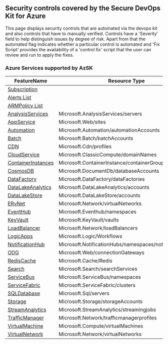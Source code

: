 ## Security controls covered by the Secure DevOps Kit for Azure

This page displays security controls that are automated via the devops kit and also controls that have to manually verified. Controls have a 'Severity' field to help distinguish issues by degree of risk. Apart from that the automated flag indicates whether a particular control is automated and 'Fix Script' provides the availability of  a 'control fix' script that the user can review and run to apply the fixes. 
### Azure Services supported by AzSK

|FeatureName|Resource Type|
|---|---|
|[Subscription](Feature/SubscriptionCore.md)||
|[Alerts List](Feature/AlertList.md)||
|[ARMPolicy List](Feature/ARMPolicyList.md)||
|[AnalysisServices](Feature/AnalysisServices.md)|Microsoft.AnalysisServices/servers|
|[AppService](Feature/AppService.md)|Microsoft.Web/sites|
|[Automation](Feature/Automation.md)|Microsoft.Automation/automationAccounts|
|[Batch](Feature/Batch.md)|Microsoft.Batch/batchAccounts|
|[CDN](Feature/CDN.md)|Microsoft.Cdn/profiles|
|[CloudService](Feature/CloudService.md)|Microsoft.ClassicCompute/domainNames|
|[ContainerInstances](Feature/ContainerInstances.md)|Microsoft.ContainerInstance/containerGroups|
|[CosmosDB](Feature/CosmosDB.md)|Microsoft.DocumentDb/databaseAccounts|
|[DataFactory](Feature/DataFactory.md)|Microsoft.DataFactory/dataFactories|
|[DataLakeAnalytics](Feature/DataLakeAnalytics.md)|Microsoft.DataLakeAnalytics/accounts|
|[DataLakeStore](Feature/DataLakeStore.md)|Microsoft.DataLakeStore/accounts|
|[ERvNet](Feature/ERvNet.md)|Microsoft.Network/virtualNetworks|
|[EventHub](Feature/EventHub.md)|Microsoft.Eventhub/namespaces|
|[KeyVault](Feature/KeyVault.md)|Microsoft.KeyVault/vaults|
|[LoadBalancer](Feature/LoadBalancer.md)|Microsoft.Network/loadBalancers|
|[LogicApps](Feature/LogicApps.md)|Microsoft.Logic/Workflows|
|[NotificationHub](Feature/NotificationHub.md)|Microsoft.NotificationHubs/namespaces/notificationHubs|
|[ODG](Feature/ODG.md)|Microsoft.Web/connectionGateways|
|[RedisCache](Feature/RedisCache.md)|Microsoft.Cache/Redis|
|[Search](Feature/Search.md)|Microsoft.Search/searchServices|
|[ServiceBus](Feature/ServiceBus.md)|Microsoft.ServiceBus/namespaces|
|[ServiceFabric](Feature/ServiceFabric.md)|Microsoft.ServiceFabric/clusters|
|[SQLDatabase](Feature/SQLDatabase.md)|Microsoft.Sql/servers|
|[Storage](Feature/Storage.md)|Microsoft.Storage/storageAccounts|
|[StreamAnalytics](Feature/StreamAnalytics.md)|Microsoft.StreamAnalytics/streamingjobs|
|[TrafficManager](Feature/TrafficManager.md)|Microsoft.Network/trafficmanagerprofiles|
|[VirtualMachine](Feature/VirtualMachine.md)|Microsoft.Compute/virtualMachines|
|[VirtualNetwork](Feature/VirtualNetwork.md)|Microsoft.Network/virtualNetworks|


